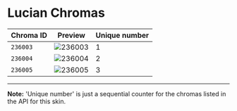 # Lucian Chromas

| Chroma ID | Preview | Unique number |
|---|---|---|
| `236003` | ![236003](https://raw.communitydragon.org/latest/plugins/rcp-be-lol-game-data/global/default/v1/champion-chroma-images/236/236003.png) | 1 |
| `236004` | ![236004](https://raw.communitydragon.org/latest/plugins/rcp-be-lol-game-data/global/default/v1/champion-chroma-images/236/236004.png) | 2 |
| `236005` | ![236005](https://raw.communitydragon.org/latest/plugins/rcp-be-lol-game-data/global/default/v1/champion-chroma-images/236/236005.png) | 3 |

---

**Note:** 'Unique number' is just a sequential counter for the chromas listed in the API for this skin.